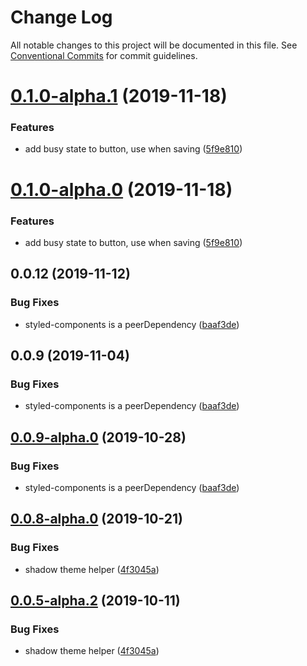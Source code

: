 # Change Log

All notable changes to this project will be documented in this file.
See [Conventional Commits](https://conventionalcommits.org) for commit guidelines.

# [0.1.0-alpha.1](https://github.com/tinacms/tinacms/compare/@tinacms/styles@0.0.12...@tinacms/styles@0.1.0-alpha.1) (2019-11-18)


### Features

* add busy state to button, use when saving ([5f9e810](https://github.com/tinacms/tinacms/commit/5f9e810))





# [0.1.0-alpha.0](https://github.com/tinacms/tinacms/compare/@tinacms/styles@0.0.12...@tinacms/styles@0.1.0-alpha.0) (2019-11-18)


### Features

* add busy state to button, use when saving ([5f9e810](https://github.com/tinacms/tinacms/commit/5f9e810))





## 0.0.12 (2019-11-12)

### Bug Fixes

- styled-components is a peerDependency ([baaf3de](https://github.com/tinacms/tinacms/commit/baaf3de))

## 0.0.9 (2019-11-04)

### Bug Fixes

- styled-components is a peerDependency ([baaf3de](https://github.com/tinacms/tinacms/commit/baaf3de))

## [0.0.9-alpha.0](https://github.com/tinacms/tinacms/compare/@tinacms/styles@0.0.8-alpha.0...@tinacms/styles@0.0.9-alpha.0) (2019-10-28)

### Bug Fixes

- styled-components is a peerDependency ([baaf3de](https://github.com/tinacms/tinacms/commit/baaf3de))

## [0.0.8-alpha.0](https://github.com/tinacms/tinacms/compare/@tinacms/styles@0.0.2...@tinacms/styles@0.0.8-alpha.0) (2019-10-21)

### Bug Fixes

- shadow theme helper ([4f3045a](https://github.com/tinacms/tinacms/commit/4f3045a))

## [0.0.5-alpha.2](https://github.com/tinacms/tinacms/compare/@tinacms/styles@0.0.5-alpha.1...@tinacms/styles@0.0.5-alpha.2) (2019-10-11)

### Bug Fixes

- shadow theme helper ([4f3045a](https://github.com/tinacms/tinacms/commit/4f3045a))
